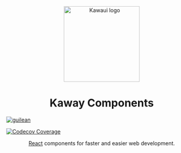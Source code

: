 <div align="center">
 <img width="200" src="https://images.vexels.com/media/users/3/154568/isolated/preview/9a39776ad90adf8a623a9dab8047fc39-emoticon-feliz-kawaii-by-vexels.png" alt="Kawaui logo">
</div>

<h1 align="center">Kaway Components</h1>

[![guilean](https://circleci.com/gh/guilean/kaway.svg?style=shield)](https://circleci.com/gh/guilean/kaway)

[![Codecov Coverage](https://img.shields.io/codecov/c/github/guilean/kaway/master.svg?style=flat-square)](https://codecov.io/gh/guilean/kaway/)

<div align="center">
 
[React](https://reactjs.org/) components for faster and easier web development.

</div>
